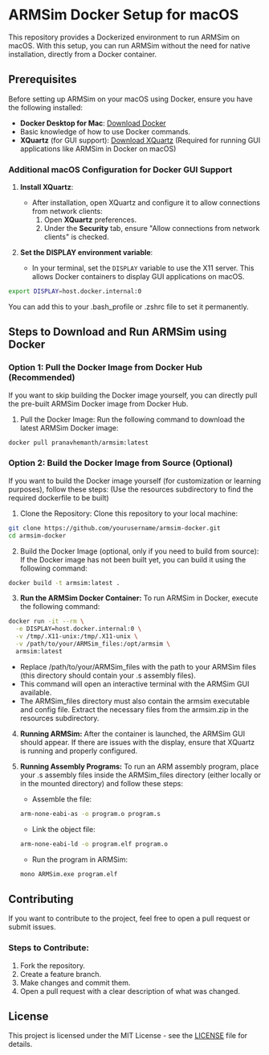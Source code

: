 # ARMSim Docker Setup for macOS

This repository provides a Dockerized environment to run ARMSim on macOS. With this setup, you can run ARMSim without the need for native installation, directly from a Docker container.

## Prerequisites

Before setting up ARMSim on your macOS using Docker, ensure you have the following installed:

- **Docker Desktop for Mac**: [Download Docker](https://www.docker.com/products/docker-desktop)
- Basic knowledge of how to use Docker commands.
- **XQuartz** (for GUI support): [Download XQuartz](https://www.xquartz.org/) (Required for running GUI applications like ARMSim in Docker on macOS)

### Additional macOS Configuration for Docker GUI Support

1. **Install XQuartz**:

   - After installation, open XQuartz and configure it to allow connections from network clients:
     1. Open **XQuartz** preferences.
     2. Under the **Security** tab, ensure "Allow connections from network clients" is checked.

2. **Set the DISPLAY environment variable**:
   - In your terminal, set the `DISPLAY` variable to use the X11 server. This allows Docker containers to display GUI applications on macOS.

```bash
export DISPLAY=host.docker.internal:0
```

You can add this to your .bash_profile or .zshrc file to set it permanently.

## Steps to Download and Run ARMSim using Docker

### Option 1: Pull the Docker Image from Docker Hub (Recommended)

If you want to skip building the Docker image yourself, you can directly pull the pre-built ARMSim Docker image from Docker Hub.

1. Pull the Docker Image:
   Run the following command to download the latest ARMSim Docker image:

```bash
docker pull pranavhemanth/armsim:latest
```

### Option 2: Build the Docker Image from Source (Optional)

If you want to build the Docker image yourself (for customization or learning purposes), follow these steps:
(Use the resources subdirectory to find the required dockerfile to be built)

1. Clone the Repository:
   Clone this repository to your local machine:

```bash
git clone https://github.com/yourusername/armsim-docker.git
cd armsim-docker
```

2. Build the Docker Image (optional, only if you need to build from source):
   If the Docker image has not been built yet, you can build it using the following command:

```bash
docker build -t armsim:latest .
```

3. **Run the ARMSim Docker Container:**
   To run ARMSim in Docker, execute the following command:

```bash
docker run -it --rm \
  -e DISPLAY=host.docker.internal:0 \
  -v /tmp/.X11-unix:/tmp/.X11-unix \
  -v /path/to/your/ARMSim_files:/opt/armsim \
  armsim:latest
```

- Replace /path/to/your/ARMSim_files with the path to your ARMSim files (this directory should contain your .s assembly files).
- This command will open an interactive terminal with the ARMSim GUI available.
- The ARMSim_files directory must also contain the armsim executable and config file. Extract the necessary files from the armsim.zip in the resources subdirectory.

4. **Running ARMSim:**
   After the container is launched, the ARMSim GUI should appear. If there are issues with the display, ensure that XQuartz is running and properly configured.

5. **Running Assembly Programs:**
   To run an ARM assembly program, place your .s assembly files inside the ARMSim_files directory (either locally or in the mounted directory) and follow these steps:

   - Assemble the file:

   ```bash
   arm-none-eabi-as -o program.o program.s
   ```

   - Link the object file:

   ```bash
   arm-none-eabi-ld -o program.elf program.o
   ```

   - Run the program in ARMSim:

   ```bash
   mono ARMSim.exe program.elf
   ```

## Contributing

If you want to contribute to the project, feel free to open a pull request or submit issues.

### Steps to Contribute:

1. Fork the repository.
2. Create a feature branch.
3. Make changes and commit them.
4. Open a pull request with a clear description of what was changed.

## License

This project is licensed under the MIT License - see the [LICENSE](LICENSE) file for details.
